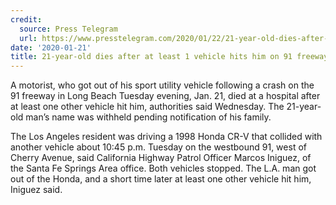 ```yaml
---
credit:
  source: Press Telegram
  url: https://www.presstelegram.com/2020/01/22/21-year-old-dies-after-at-least-1-vehicle-hits-him-on-91-freeway-in-long-beach/
date: '2020-01-21'
title: 21-year-old dies after at least 1 vehicle hits him on 91 freeway in Long Beach
---
```


A motorist, who got out of his sport utility vehicle following a crash on the 91 freeway in Long Beach Tuesday evening, Jan. 21, died at a hospital after at least one other vehicle hit him, authorities said Wednesday. The 21-year-old man’s name was withheld pending notification of his family.

The Los Angeles resident was driving a 1998 Honda CR-V that collided with another vehicle about 10:45 p.m. Tuesday on the westbound 91, west of Cherry Avenue, said California Highway Patrol Officer Marcos Iniguez, of the Santa Fe Springs Area office. Both vehicles stopped. The L.A. man got out of the Honda, and a short time later at least one other vehicle hit him, Iniguez said.